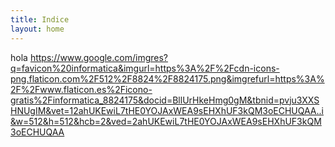 ```yaml
---
title: Indice
layout: home
---
```

hola
 https://www.google.com/imgres?q=favicon%20informatica&imgurl=https%3A%2F%2Fcdn-icons-png.flaticon.com%2F512%2F8824%2F8824175.png&imgrefurl=https%3A%2F%2Fwww.flaticon.es%2Ficono-gratis%2Finformatica_8824175&docid=BllUrHkeHmg0gM&tbnid=pvju3XXSHNUgIM&vet=12ahUKEwiL7tHE0YOJAxWEA9sEHXhUF3kQM3oECHUQAA..i&w=512&h=512&hcb=2&ved=2ahUKEwiL7tHE0YOJAxWEA9sEHXhUF3kQM3oECHUQAA
